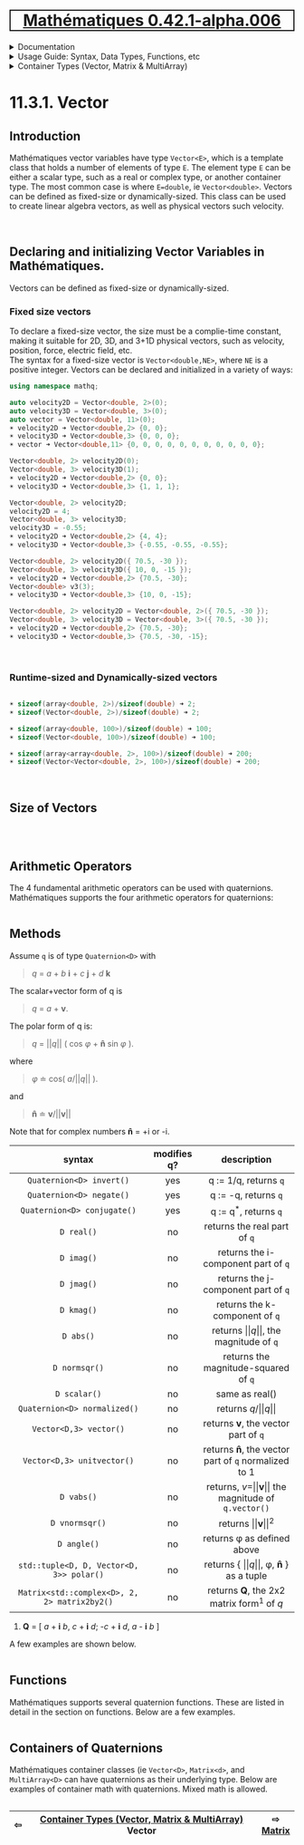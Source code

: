 [<h1 style='border: 2px solid; text-align: center'>Mathématiques 0.42.1-alpha.006</h1>](../../../../README.md)

<details>

<summary>Documentation</summary>

# [Documentation](../../../README.md)<br>
Chapter 1. [License](../../../license/README.md)<br>
Chapter 2. [About](../../../about/README.md)<br>
Chapter 3. [Why?](../../../why/README.md)<br>
Chapter 4. [Objectives](../../../objectives/README.md)<br>
Chapter 5. [Versioning](../../../versioning/README.md)<br>
Chapter 6. [Status & Release Notes](../../../status-release/README.md)<br>
Chapter 7. [Upcoming Development](../../../development-schedule/README.md)<br>
Chapter 8. [Introduction with Examples](../../../intro/README.md)<br>
Chapter 9. [Installation](../../../installation/README.md)<br>
Chapter 10. [Your First Mathématiques Project](../../../first-project/README.md)<br>
Chapter 11. _Usage Guide: Syntax, Data Types, Functions, etc_ <br>
Chapter 12. [Benchmarks](../../../benchmarks/README.md)<br>
Chapter 13. [Tests](../../../test/README.md)<br>
Chapter 14. [Developer Guide: Modifying and Extending Mathématiques](../../../developer-guide/README.md)<br>


</details>



<details>

<summary>Usage Guide: Syntax, Data Types, Functions, etc</summary>

# [11. Usage Guide: Syntax, Data Types, Functions, etc](../../README.md)<br>
11.1. [Usage Guide Notation](../../notation/README.md)<br>
11.2. [Scalar Types (Real, Imaginary, Complex & Quaternion)](../../numbers/README.md)<br>
11.3. _Container Types (Vector, Matrix & MultiArray)_ <br>
11.4. [Operators](../../operators/README.md)<br>
11.5. [Functions](../../functions/README.md)<br>
11.6. [Linear Algebra](../../linear-algebra/README.md)<br>
11.7. [Indexing, Masks, and Sorting](../../indexing-sorting/README.md)<br>
11.8. [Ranges and Grids](../../ranges-grids/README.md)<br>
11.9. [Calculus](../../calculus/README.md)<br>
11.10. [Vector Calculus](../../vector-calculus/README.md)<br>
11.11. [MultiArray Calculus](../../tensor-calculus/README.md)<br>
11.12. [Display of Results](../../display/README.md)<br>
11.13. [FILE I/O](../../file-io/README.md)<br>
11.14. [Debug Modes](../../debug/README.md)<br>


</details>



<details>

<summary>Container Types (Vector, Matrix & MultiArray)</summary>

# [11.3. Container Types (Vector, Matrix & MultiArray)](../README.md)<br>

11.3.1. _Vector_ <br>
11.3.2. [Matrix](../matrix/README.md)<br>
11.3.3. [MultiArray](../multi-array/README.md)<br>


</details>



# 11.3.1. Vector



## Introduction
Mathématiques vector variables have type `Vector<E>`, which is a template class that holds a number of elements of type `E`.
The element type `E` can be either a scalar type, such as a real or complex type, or another container type.
The most common case is where `E=double`, ie `Vector<double>`.
Vectors can be defined as fixed-size or dynamically-sized.
This class can be used to create linear algebra vectors, as well as physical vectors such velocity.



<br>

## Declaring and initializing Vector Variables in Mathématiques.
Vectors can be defined as fixed-size or dynamically-sized.
### Fixed size vectors
To declare a fixed-size vector, the size must be a complie-time constant, making it suitable for 2D, 3D, and 3+1D physical vectors, such as velocity, position, force, electric field, etc.  
The syntax for a fixed-size vector is `Vector<double,NE>`, where `NE` is a positive integer.
Vectors can be declared and initialized in a variety of ways:


```C++
using namespace mathq;

auto velocity2D = Vector<double, 2>(0);
auto velocity3D = Vector<double, 3>(0);
auto vector = Vector<double, 11>(0);
☀ velocity2D ➜ Vector<double,2> {0, 0};
☀ velocity3D ➜ Vector<double,3> {0, 0, 0};
☀ vector ➜ Vector<double,11> {0, 0, 0, 0, 0, 0, 0, 0, 0, 0, 0};

Vector<double, 2> velocity2D(0);
Vector<double, 3> velocity3D(1);
☀ velocity2D ➜ Vector<double,2> {0, 0};
☀ velocity3D ➜ Vector<double,3> {1, 1, 1};

Vector<double, 2> velocity2D;
velocity2D = 4;
Vector<double, 3> velocity3D;
velocity3D = -0.55;
☀ velocity2D ➜ Vector<double,2> {4, 4};
☀ velocity3D ➜ Vector<double,3> {-0.55, -0.55, -0.55};

Vector<double, 2> velocity2D({ 70.5, -30 });
Vector<double, 3> velocity3D({ 10, 0, -15 });
☀ velocity2D ➜ Vector<double,2> {70.5, -30};
Vector<double> v3(3);
☀ velocity3D ➜ Vector<double,3> {10, 0, -15};

Vector<double, 2> velocity2D = Vector<double, 2>({ 70.5, -30 });
Vector<double, 3> velocity3D = Vector<double, 3>({ 70.5, -30 });
☀ velocity2D ➜ Vector<double,2> {70.5, -30};
☀ velocity3D ➜ Vector<double,3> {70.5, -30, -15};
```



<br>

### Runtime-sized and Dynamically-sized vectors


```C++

☀ sizeof(array<double, 2>)/sizeof(double) ➜ 2;
☀ sizeof(Vector<double, 2>)/sizeof(double) ➜ 2;

☀ sizeof(array<double, 100>)/sizeof(double) ➜ 100;
☀ sizeof(Vector<double, 100>)/sizeof(double) ➜ 100;

☀ sizeof(array<array<double, 2>, 100>)/sizeof(double) ➜ 200;
☀ sizeof(Vector<Vector<double, 2>, 100>)/sizeof(double) ➜ 200;
```

<br>

## Size of Vectors


```C++
```

<br>

## Arithmetic Operators
The 4 fundamental arithmetic operators can be used with quaternions.
Mathématiques supports the four arithmetic operators for quaternions:

```C++
```
## Methods
Assume `q`  is of type `Quaternion<D>` with 

> _q_ = _a_ + _b_ **i** + _c_ **j** + _d_ **k** 

The scalar+vector form of q is 

>  _q_ = _a_ + **v**. 

The polar form of q is: 

> _q_ = ||_q_|| ( cos _φ_ + **n̂** sin _φ_ ). 

where  

> _φ_ ≐  cos<sup-1></sup>( _a_/||_q_|| ). 

and  

> **n̂** ≐ **v**/||**v**||

Note that for complex numbers **n̂** = +i or -i.  

| syntax | modifies q? | description | 
| :---: | :---: | :---: | 
| `Quaternion<D> invert()` | yes | q := 1/q, returns `q` | 
| `Quaternion<D> negate()` | yes | q := -q, returns `q` | 
| `Quaternion<D> conjugate()` | yes | q := q<sup>*</sup>, returns `q` | 
| `D real()` | no | returns the real part of `q` | 
| `D imag()` | no | returns the i-component part of `q` | 
| `D jmag()` | no | returns the j-component part of `q` | 
| `D kmag()` | no | returns the k-component of `q` | 
| `D abs()` | no | returns \|\|_q_\|\|, the magnitude of `q` | 
| `D normsqr()` | no | returns the magnitude-squared of `q` | 
| `D scalar()` | no | same as real() | 
| `Quaternion<D> normalized()` | no | returns _q_/\|\|_q_\|\| | 
| `Vector<D,3> vector()` | no | returns **v**, the vector part of `q` | 
| `Vector<D,3> unitvector()` | no | returns **n̂**, the vector part of `q` normalized to 1 | 
| `D vabs()` | no | returns, _v_=\|\|**v**\|\| the magnitude of `q.vector()` | 
| `D vnormsqr()` | no | returns \|\|**v**\|\|<sup>2</sup> | 
| `D angle()` | no | returns φ as defined above | 
| `std::tuple<D, D, Vector<D, 3>> polar()` | no | returns { \|\|_q_\|\|, φ, **n̂** } as a tuple | 
| `Matrix<std::complex<D>, 2, 2> matrix2by2()` | no | returns **Q**, the 2x2 matrix form<sup>1</sup> of _q_ | 

1. **Q** = [  _a_ + **i** _b_,  _c_ + **i** _d_; 
             -_c_ + **i** _d_,  _a_ - **i** _b_  ]

A few examples are shown below.

```C++
```
## Functions

Mathématiques supports several quaternion functions.  These are listed in detail in the section on functions.
Below are a few examples.



```C++
```
## Containers of Quaternions

Mathématiques container classes (ie `Vector<D>`, `Matrix<d>`, and `MultiArray<D>` can have quaternions as their underlying type.
Below are examples of container math with quaternions.  Mixed math is allowed.


```C++
```


| ⇦ <br />  | [Container Types (Vector, Matrix & MultiArray)](../README.md)<br />Vector<br /><img width=1000/> | ⇨ <br />[Matrix](../matrix/README.md)   |
| ------------ | :-------------------------------: | ------------ |

